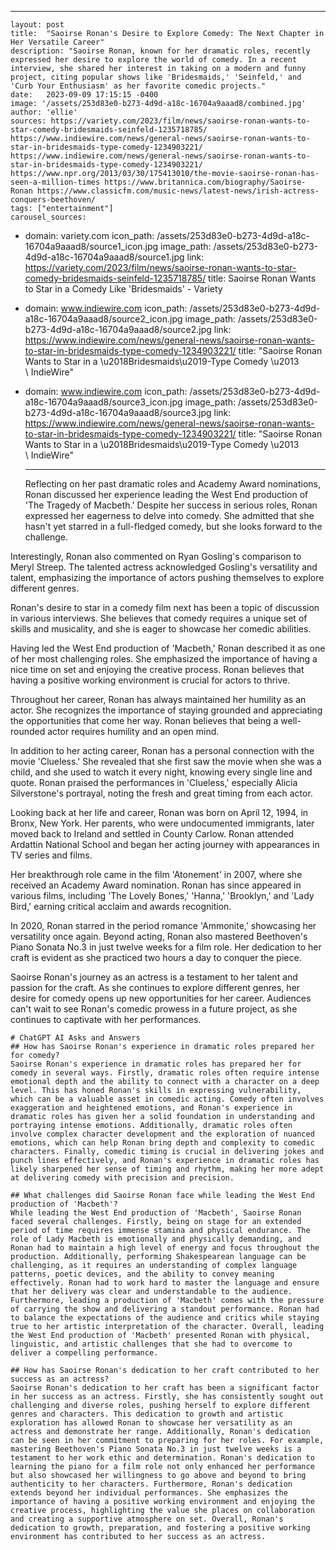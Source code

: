 ---
    layout: post
    title:  "Saoirse Ronan's Desire to Explore Comedy: The Next Chapter in Her Versatile Career"
    description: "Saoirse Ronan, known for her dramatic roles, recently expressed her desire to explore the world of comedy. In a recent interview, she shared her interest in taking on a modern and funny project, citing popular shows like 'Bridesmaids,' 'Seinfeld,' and 'Curb Your Enthusiasm' as her favorite comedic projects."
    date:   2023-09-09 17:15:15 -0400
    image: '/assets/253d83e0-b273-4d9d-a18c-16704a9aaad8/combined.jpg'
    author: 'ellie'
    sources: https://variety.com/2023/film/news/saoirse-ronan-wants-to-star-comedy-bridesmaids-seinfeld-1235718785/ https://www.indiewire.com/news/general-news/saoirse-ronan-wants-to-star-in-bridesmaids-type-comedy-1234903221/ https://www.indiewire.com/news/general-news/saoirse-ronan-wants-to-star-in-bridesmaids-type-comedy-1234903221/ https://www.npr.org/2013/03/30/175413010/the-movie-saoirse-ronan-has-seen-a-million-times https://www.britannica.com/biography/Saoirse-Ronan https://www.classicfm.com/music-news/latest-news/irish-actress-conquers-beethoven/
    tags: ["entertainment"]
    carousel_sources:
- domain: variety.com
  icon_path: /assets/253d83e0-b273-4d9d-a18c-16704a9aaad8/source1_icon.jpg
  image_path: /assets/253d83e0-b273-4d9d-a18c-16704a9aaad8/source1.jpg
  link: https://variety.com/2023/film/news/saoirse-ronan-wants-to-star-comedy-bridesmaids-seinfeld-1235718785/
  title: Saoirse Ronan Wants to Star in a Comedy Like 'Bridesmaids' - Variety
- domain: www.indiewire.com
  icon_path: /assets/253d83e0-b273-4d9d-a18c-16704a9aaad8/source2_icon.jpg
  image_path: /assets/253d83e0-b273-4d9d-a18c-16704a9aaad8/source2.jpg
  link: https://www.indiewire.com/news/general-news/saoirse-ronan-wants-to-star-in-bridesmaids-type-comedy-1234903221/
  title: "Saoirse Ronan Wants to Star in a \u2018Bridesmaids\u2019-Type Comedy \u2013\
    \ IndieWire"
- domain: www.indiewire.com
  icon_path: /assets/253d83e0-b273-4d9d-a18c-16704a9aaad8/source3_icon.jpg
  image_path: /assets/253d83e0-b273-4d9d-a18c-16704a9aaad8/source3.jpg
  link: https://www.indiewire.com/news/general-news/saoirse-ronan-wants-to-star-in-bridesmaids-type-comedy-1234903221/
  title: "Saoirse Ronan Wants to Star in a \u2018Bridesmaids\u2019-Type Comedy \u2013\
    \ IndieWire"

    ---

    Reflecting on her past dramatic roles and Academy Award nominations, Ronan discussed her experience leading the West End production of 'The Tragedy of Macbeth.' Despite her success in serious roles, Ronan expressed her eagerness to delve into comedy. She admitted that she hasn't yet starred in a full-fledged comedy, but she looks forward to the challenge.

Interestingly, Ronan also commented on Ryan Gosling's comparison to Meryl Streep. The talented actress acknowledged Gosling's versatility and talent, emphasizing the importance of actors pushing themselves to explore different genres.

Ronan's desire to star in a comedy film next has been a topic of discussion in various interviews. She believes that comedy requires a unique set of skills and musicality, and she is eager to showcase her comedic abilities.

Having led the West End production of 'Macbeth,' Ronan described it as one of her most challenging roles. She emphasized the importance of having a nice time on set and enjoying the creative process. Ronan believes that having a positive working environment is crucial for actors to thrive.

Throughout her career, Ronan has always maintained her humility as an actor. She recognizes the importance of staying grounded and appreciating the opportunities that come her way. Ronan believes that being a well-rounded actor requires humility and an open mind.

In addition to her acting career, Ronan has a personal connection with the movie 'Clueless.' She revealed that she first saw the movie when she was a child, and she used to watch it every night, knowing every single line and quote. Ronan praised the performances in 'Clueless,' especially Alicia Silverstone's portrayal, noting the fresh and great timing from each actor.

Looking back at her life and career, Ronan was born on April 12, 1994, in Bronx, New York. Her parents, who were undocumented immigrants, later moved back to Ireland and settled in County Carlow. Ronan attended Ardattin National School and began her acting journey with appearances in TV series and films.

Her breakthrough role came in the film 'Atonement' in 2007, where she received an Academy Award nomination. Ronan has since appeared in various films, including 'The Lovely Bones,' 'Hanna,' 'Brooklyn,' and 'Lady Bird,' earning critical acclaim and awards recognition.

In 2020, Ronan starred in the period romance 'Ammonite,' showcasing her versatility once again. Beyond acting, Ronan also mastered Beethoven's Piano Sonata No.3 in just twelve weeks for a film role. Her dedication to her craft is evident as she practiced two hours a day to conquer the piece.

Saoirse Ronan's journey as an actress is a testament to her talent and passion for the craft. As she continues to explore different genres, her desire for comedy opens up new opportunities for her career. Audiences can't wait to see Ronan's comedic prowess in a future project, as she continues to captivate with her performances.

    
    # ChatGPT AI Asks and Answers
    ## How has Saoirse Ronan's experience in dramatic roles prepared her for comedy?
    Saoirse Ronan's experience in dramatic roles has prepared her for comedy in several ways. Firstly, dramatic roles often require intense emotional depth and the ability to connect with a character on a deep level. This has honed Ronan's skills in expressing vulnerability, which can be a valuable asset in comedic acting. Comedy often involves exaggeration and heightened emotions, and Ronan's experience in dramatic roles has given her a solid foundation in understanding and portraying intense emotions. Additionally, dramatic roles often involve complex character development and the exploration of nuanced emotions, which can help Ronan bring depth and complexity to comedic characters. Finally, comedic timing is crucial in delivering jokes and punch lines effectively, and Ronan's experience in dramatic roles has likely sharpened her sense of timing and rhythm, making her more adept at delivering comedy with precision and precision.

    ## What challenges did Saoirse Ronan face while leading the West End production of 'Macbeth'?
    While leading the West End production of 'Macbeth', Saoirse Ronan faced several challenges. Firstly, being on stage for an extended period of time requires immense stamina and physical endurance. The role of Lady Macbeth is emotionally and physically demanding, and Ronan had to maintain a high level of energy and focus throughout the production. Additionally, performing Shakespearean language can be challenging, as it requires an understanding of complex language patterns, poetic devices, and the ability to convey meaning effectively. Ronan had to work hard to master the language and ensure that her delivery was clear and understandable to the audience. Furthermore, leading a production of 'Macbeth' comes with the pressure of carrying the show and delivering a standout performance. Ronan had to balance the expectations of the audience and critics while staying true to her artistic interpretation of the character. Overall, leading the West End production of 'Macbeth' presented Ronan with physical, linguistic, and artistic challenges that she had to overcome to deliver a compelling performance.

    ## How has Saoirse Ronan's dedication to her craft contributed to her success as an actress?
    Saoirse Ronan's dedication to her craft has been a significant factor in her success as an actress. Firstly, she has consistently sought out challenging and diverse roles, pushing herself to explore different genres and characters. This dedication to growth and artistic exploration has allowed Ronan to showcase her versatility as an actress and demonstrate her range. Additionally, Ronan's dedication can be seen in her commitment to preparing for her roles. For example, mastering Beethoven's Piano Sonata No.3 in just twelve weeks is a testament to her work ethic and determination. Ronan's dedication to learning the piano for a film role not only enhanced her performance but also showcased her willingness to go above and beyond to bring authenticity to her characters. Furthermore, Ronan's dedication extends beyond her individual performances. She emphasizes the importance of having a positive working environment and enjoying the creative process, highlighting the value she places on collaboration and creating a supportive atmosphere on set. Overall, Ronan's dedication to growth, preparation, and fostering a positive working environment has contributed to her success as an actress.
    
    